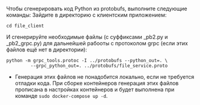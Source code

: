 Чтобы сгенерировать код Python из protobufs, выполните следующие команды:
Зайдите в директорию с клиентским приложением:
```commandline
cd file_client
```
И сгенерируйте необходимые файлы (с суффиксами _pb2.py и _pb2_grpc.py) для
дальнейшей рабооты с протоколом grpc (если этих файлов ещё нет в директории):
```commandline
python -m grpc_tools.protoc -I ../protobufs --python_out=. \
         --grpc_python_out=. ../protobufs/file_service.proto
```
* Генерация этих файлов не понадобится локально, если не требуется отладки кода.
При сборке контейнеров генерация этих файлов прописана в настройках контейнеров
и будет выполнена при команде `sudo docker-compose up -d`.